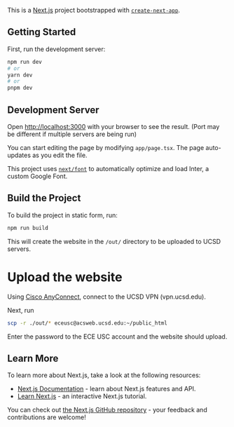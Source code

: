 This is a [Next.js](https://nextjs.org/) project bootstrapped with [`create-next-app`](https://github.com/vercel/next.js/tree/canary/packages/create-next-app).

## Getting Started

First, run the development server:

```bash
npm run dev
# or
yarn dev
# or
pnpm dev
```

## Development Server

Open [http://localhost:3000](http://localhost:3000) with your browser to see the result. (Port may be different if multiple servers are being run)

You can start editing the page by modifying `app/page.tsx`. The page auto-updates as you edit the file.

This project uses [`next/font`](https://nextjs.org/docs/basic-features/font-optimization) to automatically optimize and load Inter, a custom Google Font.

## Build the Project

To build the project in static form, run:
```bash
npm run build
```

This will create the website in the `/out/` directory to be uploaded to UCSD servers.

# Upload the website

Using [Cisco AnyConnect](https://www.cisco.com/c/en/us/support/security/anyconnect-secure-mobility-client-v4-x/model.html), connect to the UCSD VPN (vpn.ucsd.edu).

Next, run

```bash
scp -r ./out/* eceusc@acsweb.ucsd.edu:~/public_html
```

Enter the password to the ECE USC account and the website should upload.

## Learn More

To learn more about Next.js, take a look at the following resources:

- [Next.js Documentation](https://nextjs.org/docs) - learn about Next.js features and API.
- [Learn Next.js](https://nextjs.org/learn) - an interactive Next.js tutorial.

You can check out [the Next.js GitHub repository](https://github.com/vercel/next.js/) - your feedback and contributions are welcome!
